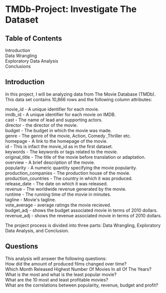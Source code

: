 # TMDb-Project: Investigate The Dataset </br>
## Table of Contents </br>
Introduction </br>
Data Wrangling </br>
Exploratory Data Analysis </br>
Conclusions </br>

## Introduction </br>
In this project, I will be analyzing data from The Movie Database (TMDb). This data set contains 10,866 rows and the following column attributes:</br>

movie_id - A unique identifier for each movie. </br>
imdb_id - A unique identifier for each movie on IMDB. </br>
cast - The name of lead and supporting actors. </br>
director - the director of the movie. </br>
budget - The budget in which the movie was made. </br>
genre - The genre of the movie, Action, Comedy ,Thriller etc. </br>
homepage - A link to the homepage of the movie. </br>
id - This is infact the movie_id as in the first dataset. </br>
keywords - The keywords or tags related to the movie. </br>
original_title - The title of the movie before translation or adaptation. </br>
overview - A brief description of the movie. </br>
popularity - A numeric quantity specifying the movie popularity. </br>
production_companies - The production house of the movie. </br>
production_countries - The country in which it was produced. </br>
release_date - The date on which it was released. </br>
revenue - The worldwide revenue generated by the movie. </br>
runtime - The running time of the movie in minutes. </br>
tagline - Movie's tagline. </br>
vote_average - average ratings the movie recieved. </br>
budget_adj - shows the budget associated movie in terms of 2010 dollars. </br>
revenue_adj - shows the revenue associated movie in terms of 2010 dollars.
</br>

The project process is divided into three parts: Data Wrangling, Exploratory Data Analysis, and Conclusion.</br>
## Questions </br>
This analysis will answer the following questions:</br>
How did the amount of produced films changed over time?</br>
Which Month Released Highest Number Of Movies In all Of The Years?</br>
What is the most and what is the least popular movie?</br>
What are the 10 most and least profitable movies?</br>
What are the correlations between popularity, revenue, budget and profit?</br>

